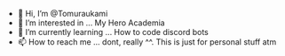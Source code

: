 - 👋 Hi, I’m @Tomuraukami
- 👀 I’m interested in ... My Hero Academia
- 🌱 I’m currently learning ... How to code discord bots
- 📫 How to reach me ... dont, really ^^. This is just for personal stuff atm

<!---
Tomuraukami/Tomuraukami is a ✨ special ✨ repository because its `README.md` (this file) appears on your GitHub profile.
You can click the Preview link to take a look at your changes.
--->
